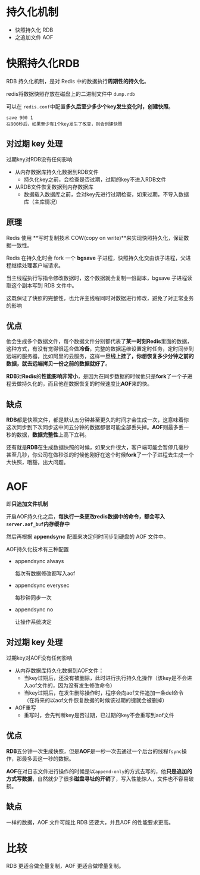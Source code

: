 # 持久化机制

- 快照持久化 RDB
- 之追加文件 AOF

# 快照持久化RDB

RDB 持久化机制，是对 Redis 中的数据执行**周期性的持久化**。

redis将数据快照存放在磁盘上的二进制文件中 `dump.rdb`

可以在 `redis.conf`中配置**多久后至少多少个key发生变化时，创建快照**。

```
save 900 1
在900秒后，如果至少有1个key发生了改变，则会创建快照
```

## 对过期 key 处理

过期key对RDB没有任何影响

- 从内存数据库持久化数据到RDB文件
  - 持久化key之前，会检查是否过期，过期的key不进入RDB文件
- 从RDB文件恢复数据到内存数据库
  - 数据载入数据库之前，会对key先进行过期检查，如果过期，不导入数据库（主库情况）

## 原理

Redis 使用 **写时复制技术 COW(copy on write)**来实现快照持久化，保证数据一致性。

Redis 在持久化时会 fork 一个 **bgsave** 子进程，快照持久化交由该子进程，父进程继续处理客户端请求。

当主线程执行写指令修改数据时，这个数据就会复制一份副本，bgsave 子进程读取这个副本写到 RDB 文件中。

这既保证了快照的完整性，也允许主线程同时对数据进行修改，避免了对正常业务的影响

## 优点

他会生成多个数据文件，每个数据文件分别都代表了**某一时刻Redis**里面的数据，这种方式，有没有觉得很适合做**冷备**，完整的数据运维设置定时任务，定时同步到远端的服务器，比如阿里的云服务，这样**一旦线上挂了，你想恢复多少分钟之前的数据，就去远端拷贝一份之前的数据就好了**。

**RDB**对**Redis**的**性能影响非常小**，是因为在同步数据的时候他只是**fork**了一个子进程去做持久化的，而且他在数据恢复的时候速度比**AOF**来的快。

## 缺点

**RDB**都是快照文件，都是默认五分钟甚至更久的时间才会生成一次，这意味着你这次同步到下次同步这中间五分钟的数据都很可能全部丢失掉。**AOF**则最多丢一秒的数据，**数据完整性**上高下立判。

还有就是**RDB**在生成数据快照的时候，如果文件很大，客户端可能会暂停几毫秒甚至几秒，你公司在做秒杀的时候他刚好在这个时候**fork**了一个子进程去生成一个大快照，哦豁，出大问题。

# AOF

即**只追加文件机制**

开启AOF持久化之后，**每执行一条更改redis数据中的命令，都会写入 `server.aof_buf`内存缓存中**

然后再根据 **appendsync** 配置来决定何时同步到硬盘的 AOF 文件中。

AOF持久化技术有三种配置

- appendsync always

  每次有数据修改都写入aof

- appendsync everysec

  每秒钟同步一次

- appendsync no

  让操作系统决定

## 对过期 key 处理

过期key对AOF没有任何影响

- 从内存数据库持久化数据到AOF文件：
  - 当key过期后，还没有被删除，此时进行执行持久化操作（该key是不会进入aof文件的，因为没有发生修改命令）
  - 当key过期后，在发生删除操作时，程序会向aof文件追加一条del命令（在将来的以aof文件恢复数据的时候该过期的键就会被删掉）
- AOF重写
  - 重写时，会先判断key是否过期，已过期的key不会重写到aof文件 

## 优点

**RDB**五分钟一次生成快照，但是**AOF**是一秒一次去通过一个后台的线程`fsync`操作，那最多丢这一秒的数据。

**AOF**在对日志文件进行操作的时候是以`append-only`的方式去写的，他**只是追加的方式写数据**，自然就少了很多**磁盘寻址的开销**了，写入性能惊人，文件也不容易破损。

## 缺点

一样的数据，AOF 文件可能比 RDB 还要大，并且AOF 的性能要求更高。

# 比较

RDB 更适合做全量复制，AOF 更适合做增量复制。
